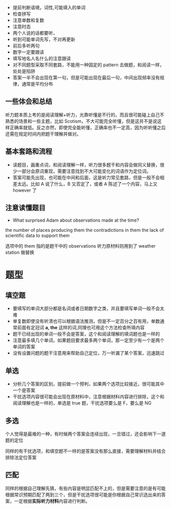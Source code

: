 - 提前判断语境，词性,可能填入的单词
- 检查拼写
- 注意单数和复数
- 注意时态
- 两个人说的话都要听，
- 听到可能单词先写，不对再更新
- 前后多听两句
- 数字一定要跟读
- 填写地名人名什么的注意跟读
- 对不同题型采取不同套路，不能用一种固定的 pattern 去做题，和阅读一样，处处是陷阱
- 答案一半不会出现在第一句，但是可能出现在最后一句，中间出现频率没有规律，通常是平均分布

## 一些体会和总结

听力题本质上考的是阅读理解+听力，光靠听懂是不行的，而且很可能碰上自己不熟悉的场景和一些主题，比如 Scotism，不大可能完全听懂，但是这并不是说这样正确率就低。反之亦然，即使完全能听懂，正确率也不一定高，因为听听懂之后还需在规定时间内把题干理解并做对。

## 基本套路和流程

- 读题目，画重点词，和阅读理解一样，听力很多题干和内容会做同义替换，很少一部分会原词重现，需要注意找到不大可能变化的词语作为定位词。
- 答案可能先出现，也可能在中间和后面，这是听力常见套路，但是一般不会相差太远。比如 A 说了什么，B 又否定了，或者 A 陈述了一个内容，马上又 however 了

## 注意读懂题目

- What surprised Adam about observations made at the time?

the number of places producing them
the contradictions in them
the lack of scientific data to support them

选项中的 them 指的是题干中的 observations
听力原材料则用到了 weather station 做替换

# 题型

## 填空题

- 要填写的单词大部分都是名词或者日期数字之类，并且要填写单词一般不会太难
- 单复数即使没有听清也可以根据语法推测，但是不一定百分之百有用，单数通常前面有定冠词 **a, the** 这样的词,同理也可用这个方法检查所填内容
- 题干已经出现的单词一般不会是答案，这个和阅读理解的填词题也是一样的
- 注意最多填几个单词，如果题目要求最多两个单词，那一定至少有一个是两个单词的答案
- 没有设置问题的题干注意用来帮助自己定位，万一听漏了某个答案，迅速跳过

## 单选

- 分析几个答案的区别，提前做一个预判，如果两个选项比较接近，很可能其中一个是答案
- 干扰选项内容很可能会出现在原材料中，注意根据材料内容进行排除，这个和阅读理解也是一样的，单选是 true 题，干扰选项要么是 F，要么是 NG

## 多选

个人觉得是最难的一种，有时候两个答案会连续出现，一旦错过，还会影响下一道题的定位

同样的有干扰选项，和填空题不一样的是答案没有那么直接，需要理解材料并结合排除法定位答案

## 匹配

同样的根据自己理解先猜，有些内容是明显匹配不上的，但是需要注意的是有可能根据常识预期匹配了两到三个，但是干扰选项很可能是你根据自己常识选出来的答案，一定根据**实际听力材料**内容进行判断。
